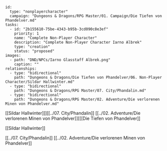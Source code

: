 
```RpgManager4
id: 
  type: "nonplayercharacter"
  campaign: "Dungeons & Dragons/RPG Master/01. Campaign/Die Tiefen von Phandelver.md"
tasks: 
  - id: "2b155610-75be-4343-b95b-3cd090c8e3ef"
    priority: 1
    name: "Complete Non-Player Character"
    description: "Complete Non-Player Character Iarno Albrek"
    type: "creation"
    status: "proposed"
images: 
  - path: "DND/NPCs/Iarno Glasstaff Albrek.png"
    caption: ""
relationships: 
  - type: "bidirectional"
    path: "Dungeons & Dragons/Die Tiefen von Phandelver/06. Non-Player Character/Sildar Hallwinter.md"
  - type: "bidirectional"
    path: "Dungeons & Dragons/RPG Master/07. City/Phandalin.md"
  - type: "bidirectional"
    path: "Dungeons & Dragons/RPG Master/02. Adventure/Die verlorenen Minen von Phandelver.md"
```





[[Sildar Hallwinter]]][[../07. City/Phandalin]]
[[../02. Adventure/Die verlorenen Minen von Phandelver]][[[Die Tiefen von Phandelver]]


























































































































































































































































































































































































































































































































































































































































































































































































































































































































































































































































































































































































































































































































































































































































































































































































































































































































































































































































































































































































































































































































































































































































































































































































































































































































































































































































































































































































































































































































































































































































































































































































































































































































































































































































































































































































































































































































































































































































































































































































































































































































































































































































































































































































































































































































































































































































































































































































































































































































































































































































































































































































































































































































































































































































































































































































































































































































































































































































































































































































































































































































































































































































































































































































































































































































































































































































































































































































































































































































































































































































































































































































































































































































































































































































































































































































































































































































































































































































































































































































































































































































































































































































































































































































































































































































































































































































































































































































































































































































































































































































































































































































































































































































































































































































































































































































































































































































































































































































































































































































































































































































































































































































































































































































































































































































































































































































































































































































































































































































































































































































































































































































































































































































































































































































































































































































































































































































































































































































































































































































































































































































































































































































































































































































































































































































































































































































































































































































































































































































































































































































































































































































































































































































































































































































































































































































































































































































































































































































































































































































































































































































































































































































































































































































































































































































































































































































































































































































































































































































































































































































































































































































































































































































































































































































































































































































































































































































































































































































































































































































































































































































































































































































































































































































































































































































































































































































































































































































































































































































































































































































































































































































































































































































































































































































































































































































































































































































































































































































































































































































































































































































































































































































































































































































































































































































































































































































































































































































































































































































































































































































































































































































































































































































































































































































































































































































































































































































































































































































































































































































































































































































































































































































































































































































































































































































































































































































































































































































































































































































































































































































































































































































































































































































































































































































































































































































































































































































































































































































































































































































































































































































































































































































































































































































































































































































































































































































































































































































































































































































































































































































































































































































































































































































































































































































































































































































































































































































































































































































































































































































































































































































































































































































































































































































































































































































































































































































































































































































































































































































































































































































































































































































































































































































































































































































































































































































































































































































































































































































































































































































































































































































































































































































































































































































































































































































































































































































































































































































































































































































































































































































































































































































































































































































































































































































































































































































































































































































































































































































































































































































































































































































































































































































































































































































































































































































































































































































































































































































































































































































































































































































































































































































































































































































































































































































































































































































































































































































































































































































































































































































































































































































































































































































































































































































































































































































































































































































































































































































































































































































































































































































































































































































































































































































































































































































































































































































































































































































































































































































































































































































































































































































































































































































































































































































































































































































































































































































































































































































































































































































































































































































































































































































































































































































































































































































































































































































































































































































































































































































































































































































































































































































































































































































































































































































































































































































































































































































































































































































































































































































































































































































































































































































































































































































































































































































































































































































































































































































































































































































































































































































































































































































































































































































































































































































































































































































































































































































































































































































































































































































































































































































































































































































































































































































































































































































































































































































































































































































































































































































































































































































































































































































































































































































































































































































































































































































































































































































































































































































































































































































































































































































































































































































































































































































































































































































































































































































































































































































































































































































































































































































































































































































































































































































































































































































































































































































































































































































































































































































































































































































































































































































































































































































































































































































































































































































































































































































































































































































































































































































































































































































































































































[[Sildar Hallwinter]]


[[../07. City/Phandalin]]
[[../02. Adventure/Die verlorenen Minen von Phandelver]]